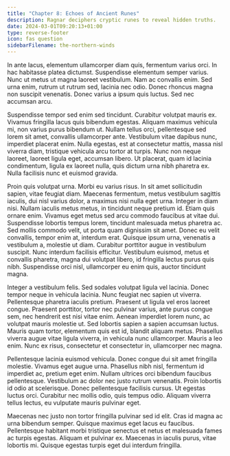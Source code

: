 ```yaml
---
title: "Chapter 8: Echoes of Ancient Runes"
description: Ragnar deciphers cryptic runes to reveal hidden truths.
date: 2024-03-01T09:20:13+01:00
type: reverse-footer
icon: fas question
sidebarFilename: the-northern-winds
---
```

In ante lacus, elementum ullamcorper diam quis, fermentum varius orci. In hac habitasse platea dictumst. Suspendisse elementum semper varius. Nunc ut metus ut magna laoreet vestibulum. Nam ac convallis enim. Sed urna enim, rutrum ut rutrum sed, lacinia nec odio. Donec rhoncus magna non suscipit venenatis. Donec varius a ipsum quis luctus. Sed nec accumsan arcu.

Suspendisse tempor sed enim sed tincidunt. Curabitur volutpat mauris ex. Vivamus fringilla lacus quis bibendum egestas. Aliquam maximus vehicula mi, non varius purus bibendum ut. Nullam tellus orci, pellentesque sed lorem sit amet, convallis ullamcorper ante. Vestibulum vitae dapibus nunc, imperdiet placerat enim. Nulla egestas, est at consectetur mattis, massa nisl viverra diam, tristique vehicula arcu tortor at turpis. Nunc non neque laoreet, laoreet ligula eget, accumsan libero. Ut placerat, quam id lacinia condimentum, ligula ex laoreet nulla, quis dictum urna nibh pharetra ex. Nulla facilisis nunc et euismod gravida.

Proin quis volutpat urna. Morbi eu varius risus. In sit amet sollicitudin sapien, vitae feugiat diam. Maecenas fermentum, metus vestibulum sagittis iaculis, dui nisl varius dolor, a maximus nisi nulla eget urna. Integer in diam nisi. Nullam iaculis metus metus, in tincidunt neque pretium id. Etiam quis ornare enim. Vivamus eget metus sed arcu commodo faucibus at vitae dui. Suspendisse lobortis tempus lorem, tincidunt malesuada metus pharetra ac. Sed mollis commodo velit, ut porta quam dignissim sit amet. Donec eu velit convallis, tempor enim at, interdum erat. Quisque ipsum urna, venenatis a vestibulum a, molestie ut diam. Curabitur porttitor augue in vestibulum suscipit. Nunc interdum facilisis efficitur. Vestibulum euismod, metus et convallis pharetra, magna dui volutpat libero, id fringilla lectus purus quis nibh. Suspendisse orci nisl, ullamcorper eu enim quis, auctor tincidunt magna.

Integer a vestibulum felis. Sed sodales volutpat ligula vel lacinia. Donec tempor neque in vehicula lacinia. Nunc feugiat nec sapien ut viverra. Pellentesque pharetra iaculis pretium. Praesent ut ligula vel eros laoreet congue. Praesent porttitor, tortor nec pulvinar varius, ante purus congue sem, nec hendrerit est nisi vitae enim. Aenean imperdiet lorem nunc, ac volutpat mauris molestie ut. Sed lobortis sapien a sapien accumsan luctus. Mauris quam tortor, elementum quis est id, blandit aliquam metus. Phasellus viverra augue vitae ligula viverra, in vehicula nunc ullamcorper. Mauris a leo enim. Nunc ex risus, consectetur et consectetur in, ullamcorper nec magna.

Pellentesque lacinia euismod vehicula. Donec congue dui sit amet fringilla molestie. Vivamus eget augue urna. Phasellus nibh nisl, fermentum id imperdiet ac, pretium eget enim. Nullam ultrices orci bibendum faucibus pellentesque. Vestibulum ac dolor nec justo rutrum venenatis. Proin lobortis id odio at scelerisque. Donec pellentesque facilisis cursus. Ut egestas luctus orci. Curabitur nec mollis odio, quis tempus odio. Aliquam viverra tellus lectus, eu vulputate mauris pulvinar eget.

Maecenas nec justo non tortor fringilla pulvinar sed id elit. Cras id magna ac urna bibendum semper. Quisque maximus eget lacus eu faucibus. Pellentesque habitant morbi tristique senectus et netus et malesuada fames ac turpis egestas. Aliquam et pulvinar ex. Maecenas in iaculis purus, vitae lobortis mi. Quisque egestas turpis eget dui interdum fringilla.